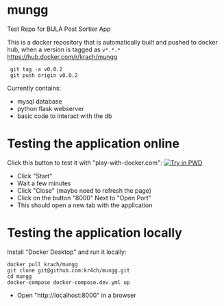 # mungg

Test Repo for BULA Post Sortier App

This is a docker repository that is automatically built and pushed to docker hub, when a version is tagged as `v*.*.*`
https://hub.docker.com/r/krach/mungg

```
 git tag -a v0.0.2
 git push origin v0.0.2
```

Currently contains:
* mysql database
* python flask webserver
* basic code to interact with the db


# Testing the application online
Click this button to test it with "play-with-docker.com":
<a href="https://labs.play-with-docker.com/?stack=https://raw.githubusercontent.com/kr4ch/mungg/main/docker-compose.dev.yml"><img src="https://cdn.rawgit.com/play-with-docker/stacks/cff22438/assets/images/button.png" alt="Try in PWD"></a>
* Click "Start"
* Wait a few minutes
* Click "Close" (maybe need to refresh the page)
* Click on the button "8000" Next to "Open Port"
* This should open a new tab with the application

# Testing the application locally
Install "Docker Desktop" and run it locally:
```
docker pull krach/mungg
git clone git@github.com:kr4ch/mungg.git
cd mungg
docker-compose docker-compose.dev.yml up
```
* Open "http://localhost:8000" in a browser
